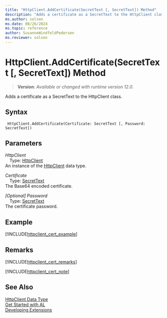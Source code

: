 ```yaml
---
title: "HttpClient.AddCertificate(SecretText [, SecretText]) Method"
description: "Adds a certificate as a SecretText to the HttpClient class."
ms.author: solsen
ms.date: 08/26/2024
ms.topic: reference
author: SusanneWindfeldPedersen
ms.reviewer: solsen
---
```

[//]: # (START>DO_NOT_EDIT)
[//]: # (IMPORTANT:Do not edit any of the content between here and the END>DO_NOT_EDIT.)
[//]: # (Any modifications should be made in the .xml files in the ModernDev repo.)
# HttpClient.AddCertificate(SecretText [, SecretText]) Method
> **Version**: _Available or changed with runtime version 12.0._

Adds a certificate as a SecretText to the HttpClient class.


## Syntax
```AL
 HttpClient.AddCertificate(Certificate: SecretText [, Password: SecretText])
```
## Parameters
*HttpClient*  
&emsp;Type: [HttpClient](httpclient-data-type.md)  
An instance of the [HttpClient](httpclient-data-type.md) data type.  

*Certificate*  
&emsp;Type: [SecretText](../secrettext/secrettext-data-type.md)  
The Base64 encoded certificate.  

*[Optional] Password*  
&emsp;Type: [SecretText](../secrettext/secrettext-data-type.md)  
The certificate password.  



[//]: # (IMPORTANT: END>DO_NOT_EDIT)


## Example
[!INCLUDE[httpclient_cert_example](../../includes/include-http-cert-example.md)]

## Remarks
[!INCLUDE[httpclient_cert_remarks](../../includes/include-http-cert-remarks.md)]

[!INCLUDE[httpclient_cert_note](../../includes/include-http-cert-note.md)]

## See Also

[HttpClient Data Type](httpclient-data-type.md)  
[Get Started with AL](../../devenv-get-started.md)  
[Developing Extensions](../../devenv-dev-overview.md)